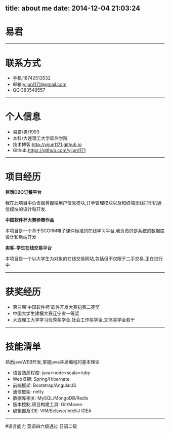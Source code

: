 title: about me
date: 2014-12-04 21:03:24
---
# 易君
---
# 联系方式
* 手机:18742513532
* 邮箱:yijun1171@gmail.com
* QQ:383548557

---
# 个人信息
* 易君/男/1993
* 本科/大连理工大学软件学院
* 技术博客:http://yijun1171.github.io
* Github:https://github.com/yijun1171

---
# 项目经历
**巨饿O2O订餐平台**

我在此项目中负责服务器端用户信息模块,订单管理模块以及和终端无线打印机通信模块的设计和开发.

**中国软件杯大赛参赛作品**

本项目是一个基于SCORM电子课件标准的在线学习平台,我负责的是系统的数据库设计和后端开发

**卖客-学生在线交易平台**

本项目是一个以大学生为对象的在线交易网站,包括但不仅限于二手交易.正在进行中

---
# 获奖经历
* 第三届'中国软件杯'软件开发大赛初赛二等奖
* 中国大学生建模大赛辽宁省一等奖
* 大连理工大学学习优秀奖学金,社会工作奖学金,文体奖学金若干

---
# 技能清单
熟悉javaWEB开发,掌握java并发编程的基本理论
* 语言熟悉程度: java>node>scala>ruby
* Web框架: Spring/Hibernate
* 前端框架: Bootstrap/AngularJS
* 通信框架: netty
* 数据库相关: MySQL/MongoDB/Redis
* 版本控制,项目构建工具: Git/Maven
* 编辑器及IDE: VIM/Eclipse/IntelliJ IDEA

---
#语言能力
英语四六级通过
日语二级
